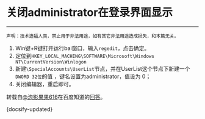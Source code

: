# 关闭administrator在登录界面显示

---

```shengming
声明：技术造福人类，禁止用于非法用途，如有其它非法用途造成损失，和本篇无关。
```

1. Win键+R键打开运行bai窗口，输入`regedit`，点击确定。
2. 定位到`HKEY_LOCAL_MACHING\SOFTWARE\Microsoft\Windows NT\CurrentVersion\Winlogon`
3. 新建`\SpecialAccounts\UserList`节点，并在UserList这个节点下新建一个`DWORD 32位`的值 ，键名设置为administrator，值设为 0；
4. 关闭编辑器，重启即可。



转载自[@泡影果果616](https://zhidao.baidu.com/hangjia/profile?uid=4d574069236f25705e79026a)在百度知道的[回答](https://zhidao.baidu.com/question/360615908.html)。



{docsify-updated}